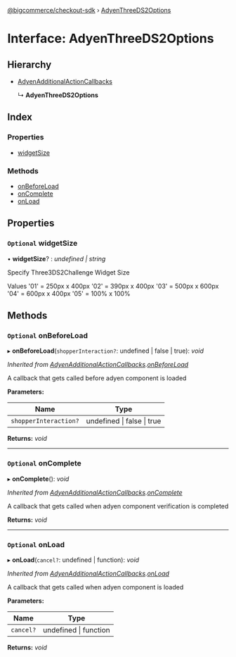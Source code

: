[@bigcommerce/checkout-sdk](../README.md) › [AdyenThreeDS2Options](adyenthreeds2options.md)

# Interface: AdyenThreeDS2Options

## Hierarchy

* [AdyenAdditionalActionCallbacks](adyenadditionalactioncallbacks.md)

  ↳ **AdyenThreeDS2Options**

## Index

### Properties

* [widgetSize](adyenthreeds2options.md#optional-widgetsize)

### Methods

* [onBeforeLoad](adyenthreeds2options.md#optional-onbeforeload)
* [onComplete](adyenthreeds2options.md#optional-oncomplete)
* [onLoad](adyenthreeds2options.md#optional-onload)

## Properties

### `Optional` widgetSize

• **widgetSize**? : *undefined | string*

Specify Three3DS2Challenge Widget Size

Values
'01' = 250px x 400px
'02' = 390px x 400px
'03' = 500px x 600px
'04' = 600px x 400px
'05' = 100% x 100%

## Methods

### `Optional` onBeforeLoad

▸ **onBeforeLoad**(`shopperInteraction?`: undefined | false | true): *void*

*Inherited from [AdyenAdditionalActionCallbacks](adyenadditionalactioncallbacks.md).[onBeforeLoad](adyenadditionalactioncallbacks.md#optional-onbeforeload)*

A callback that gets called before adyen component is loaded

**Parameters:**

Name | Type |
------ | ------ |
`shopperInteraction?` | undefined &#124; false &#124; true |

**Returns:** *void*

___

### `Optional` onComplete

▸ **onComplete**(): *void*

*Inherited from [AdyenAdditionalActionCallbacks](adyenadditionalactioncallbacks.md).[onComplete](adyenadditionalactioncallbacks.md#optional-oncomplete)*

A callback that gets called when adyen component verification
is completed

**Returns:** *void*

___

### `Optional` onLoad

▸ **onLoad**(`cancel?`: undefined | function): *void*

*Inherited from [AdyenAdditionalActionCallbacks](adyenadditionalactioncallbacks.md).[onLoad](adyenadditionalactioncallbacks.md#optional-onload)*

A callback that gets called when adyen component is loaded

**Parameters:**

Name | Type |
------ | ------ |
`cancel?` | undefined &#124; function |

**Returns:** *void*
